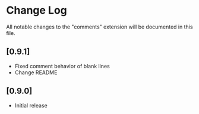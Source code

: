 # Change Log

All notable changes to the "comments" extension will be documented in this file.

## [0.9.1]
* Fixed comment behavior of blank lines
* Change README
## [0.9.0]
* Initial release